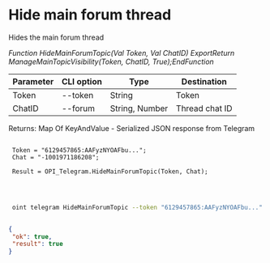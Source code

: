 ﻿---
sidebar_position: 7
---

# Hide main forum thread
 Hides the main forum thread


*Function HideMainForumTopic(Val Token, Val ChatID) ExportReturn ManageMainTopicVisibility(Token, ChatID, True);EndFunction*

 | Parameter | CLI option | Type | Destination |
 |-|-|-|-|
 | Token | --token | String | Token |
 | ChatID | --forum | String, Number | Thread chat ID |

 
 Returns: Map Of KeyAndValue - Serialized JSON response from Telegram

```bsl title="Code example"
	
 Token = "6129457865:AAFyzNYOAFbu...";
 Chat = "-1001971186208";
 
 Result = OPI_Telegram.HideMainForumTopic(Token, Chat);
 
	
```

```sh title="CLI command example"
 
 oint telegram HideMainForumTopic --token "6129457865:AAFyzNYOAFbu..." --forum %forum%


```


```json title="Result"

{
 "ok": true,
 "result": true
}

```
